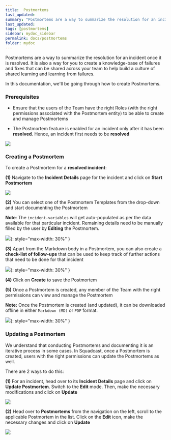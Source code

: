 ```yaml
---
title:  Postmortems
last_updated:
summary: "Postmortems are a way to summarize the resolution for an incident once it is resolved"
last_updated:
tags: [postmortems]
sidebar: mydoc_sidebar
permalink: docs/postmortems
folder: mydoc
---
```


Postmortems are a way to summarize the resolution for an incident once it is resolved. It is also a way for you to create a knowledge-base of failures and fixes that can be shared across your team to help build a culture of shared learning and learning from failures. 

In this documentation, we'll be going through how to create Postmortems.

### Prerequisites

- Ensure that the users of the Team have the right Roles (with the right permissions associated with the Postmortem entity) to be able to create and manage Postmortems

- The Postmortem feature is enabled for an incident only after it has been **resolved**. Hence, an incident first needs to be **resolved**

![](images/postmortem_new_2.png)

### Creating a Postmortem

To create a Postmortem for a **resolved incident**:

**(1)** Navigate to the **Incident Details** page for the incident and click on **Start Postmortem**

![](images/postmortem_6.png)

**(2)** You can select one of the Postmortem Templates from the drop-down and start documenting the Postmortem 

**Note**: The `incident-variables` will get auto-populated as per the data available for that particular incident. Remaining details need to be manually filled by the user by **Editing** the Postmortem.

![](images/postmortem_7.png){: style="max-width: 30%" }

**(3)** Apart from the Markdown body in a Postmortem, you can also create a **check-list of follow-ups** that can be used to keep track of further actions that need to be done for that incident

![](images/postmortem_8.png){: style="max-width: 30%" }

**(4)** Click on **Create** to save the Postmortem

**(5)** Once a Postmortem is created, any member of the Team with the right permissions can view and manage the Postmortem

**Note:** Once the Postmortem is created (and updated), it can be downloaded offline in either `Markdown (MD)` or `PDF` format.

![](images/postmortem_9.png){: style="max-width: 30%" }

### Updating a Postmortem

We understand that conducting Postmortems and documenting it is an iterative process in some cases. In Squadcast, once a Postmortem is created, users with the right permissions can update the Postmortems as well.

There are 2 ways to do this:

**(1)** For an incident, head over to its **Incident Details** page and click on **Update Postmortem**. Switch to the **Edit** mode. Then, make the necessary modifications and click on **Update**

![](images/postmortem_new_3.png)

**(2)** Head over to **Postmortems** from the navigation on the left, scroll to the applicable Postmortem in the list. Click on the **Edit** icon, make the necessary changes and click on **Update**

![](images/postmortem_new_4.png)
